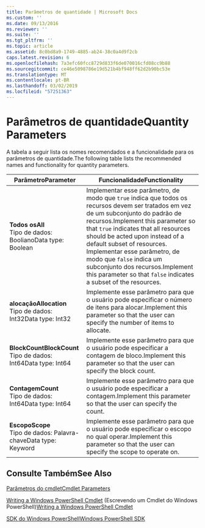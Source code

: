 ```yaml
---
title: Parâmetros de quantidade | Microsoft Docs
ms.custom: ''
ms.date: 09/13/2016
ms.reviewer: ''
ms.suite: ''
ms.tgt_pltfrm: ''
ms.topic: article
ms.assetid: 8c0bd8a9-1749-4885-ab24-38c0a4d9f2cb
caps.latest.revision: 6
ms.openlocfilehash: 7a3efc60fcc8729d833f6de070016cfd08cc9b88
ms.sourcegitcommit: ce46e5098786e19d521b4bf948ff62d2b90bc53e
ms.translationtype: MT
ms.contentlocale: pt-BR
ms.lasthandoff: 03/02/2019
ms.locfileid: "57251363"
---
```

# <a name="quantity-parameters"></a><span data-ttu-id="1d25b-102">Parâmetros de quantidade</span><span class="sxs-lookup"><span data-stu-id="1d25b-102">Quantity Parameters</span></span>

<span data-ttu-id="1d25b-103">A tabela a seguir lista os nomes recomendados e a funcionalidade para os parâmetros de quantidade.</span><span class="sxs-lookup"><span data-stu-id="1d25b-103">The following table lists the recommended names and functionality for quantity parameters.</span></span>

|<span data-ttu-id="1d25b-104">Parâmetro</span><span class="sxs-lookup"><span data-stu-id="1d25b-104">Parameter</span></span>|<span data-ttu-id="1d25b-105">Funcionalidade</span><span class="sxs-lookup"><span data-stu-id="1d25b-105">Functionality</span></span>|
|---|---|
|<span data-ttu-id="1d25b-106">**Todos os**</span><span class="sxs-lookup"><span data-stu-id="1d25b-106">**All**</span></span><br><span data-ttu-id="1d25b-107">Tipo de dados: Booliano</span><span class="sxs-lookup"><span data-stu-id="1d25b-107">Data type: Boolean</span></span>|<span data-ttu-id="1d25b-108">Implementar esse parâmetro, de modo que `true` indica que todos os recursos devem ser tratados em vez de um subconjunto do padrão de recursos.</span><span class="sxs-lookup"><span data-stu-id="1d25b-108">Implement this parameter so that `true` indicates that all resources should be acted upon instead of a default subset of resources.</span></span> <span data-ttu-id="1d25b-109">Implementar esse parâmetro, de modo que `false` indica um subconjunto dos recursos.</span><span class="sxs-lookup"><span data-stu-id="1d25b-109">Implement this parameter so that `false` indicates a subset of the resources.</span></span>|
|<span data-ttu-id="1d25b-110">**alocação**</span><span class="sxs-lookup"><span data-stu-id="1d25b-110">**Allocation**</span></span><br><span data-ttu-id="1d25b-111">Tipo de dados: Int32</span><span class="sxs-lookup"><span data-stu-id="1d25b-111">Data type: Int32</span></span>|<span data-ttu-id="1d25b-112">Implemente esse parâmetro para que o usuário pode especificar o número de itens para alocar.</span><span class="sxs-lookup"><span data-stu-id="1d25b-112">Implement this parameter so that the user can specify the number of items to allocate.</span></span>|
|<span data-ttu-id="1d25b-113">**BlockCount**</span><span class="sxs-lookup"><span data-stu-id="1d25b-113">**BlockCount**</span></span><br><span data-ttu-id="1d25b-114">Tipo de dados: Int64</span><span class="sxs-lookup"><span data-stu-id="1d25b-114">Data type: Int64</span></span>|<span data-ttu-id="1d25b-115">Implemente esse parâmetro para que o usuário pode especificar a contagem de bloco.</span><span class="sxs-lookup"><span data-stu-id="1d25b-115">Implement this parameter so that the user can specify the block count.</span></span>|
|<span data-ttu-id="1d25b-116">**Contagem**</span><span class="sxs-lookup"><span data-stu-id="1d25b-116">**Count**</span></span><br><span data-ttu-id="1d25b-117">Tipo de dados: Int64</span><span class="sxs-lookup"><span data-stu-id="1d25b-117">Data type: Int64</span></span>|<span data-ttu-id="1d25b-118">Implemente esse parâmetro para que o usuário pode especificar a contagem.</span><span class="sxs-lookup"><span data-stu-id="1d25b-118">Implement this parameter so that the user can specify the count.</span></span>|
|<span data-ttu-id="1d25b-119">**Escopo**</span><span class="sxs-lookup"><span data-stu-id="1d25b-119">**Scope**</span></span><br><span data-ttu-id="1d25b-120">Tipo de dados: Palavra-chave</span><span class="sxs-lookup"><span data-stu-id="1d25b-120">Data type: Keyword</span></span>|<span data-ttu-id="1d25b-121">Implemente esse parâmetro para que o usuário pode especificar o escopo no qual operar.</span><span class="sxs-lookup"><span data-stu-id="1d25b-121">Implement this parameter so that the user can specify the scope to operate on.</span></span>|

## <a name="see-also"></a><span data-ttu-id="1d25b-122">Consulte Também</span><span class="sxs-lookup"><span data-stu-id="1d25b-122">See Also</span></span>

[<span data-ttu-id="1d25b-123">Parâmetros do cmdlet</span><span class="sxs-lookup"><span data-stu-id="1d25b-123">Cmdlet Parameters</span></span>](./cmdlet-parameters.md)

<span data-ttu-id="1d25b-124">[Writing a Windows PowerShell Cmdlet](./writing-a-windows-powershell-cmdlet.md) (Escrevendo um Cmdlet do Windows PowerShell)</span><span class="sxs-lookup"><span data-stu-id="1d25b-124">[Writing a Windows PowerShell Cmdlet](./writing-a-windows-powershell-cmdlet.md)</span></span>

[<span data-ttu-id="1d25b-125">SDK do Windows PowerShell</span><span class="sxs-lookup"><span data-stu-id="1d25b-125">Windows PowerShell SDK</span></span>](../windows-powershell-reference.md)
